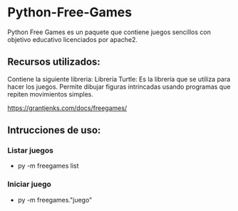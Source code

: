# Python-Free-Games
Python Free Games es un paquete que contiene juegos sencillos con objetivo educativo licenciados por apache2.

## Recursos utilizados:

Contiene la siguiente libreria:
Librería Turtle: Es la librería que se utiliza para hacer los juegos. Permite dibujar figuras intrincadas usando programas que repiten movimientos simples.

https://grantjenks.com/docs/freegames/

## Intrucciones de uso:

### Listar juegos
- py -m freegames list

### Iniciar juego
- py -m freegames."juego"
